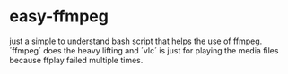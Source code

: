 # easy-ffmpeg
just a simple to understand bash script that helps the use of ffmpeg. <br>
´ffmpeg´ does the heavy lifting and ´vlc´ is just for playing the media files because ffplay failed multiple times.
